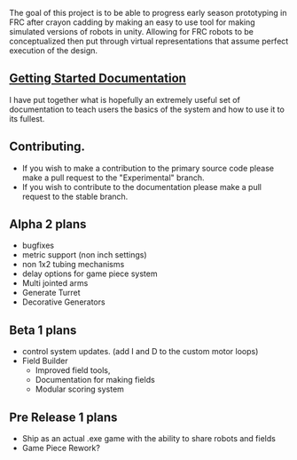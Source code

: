 The goal of this project is to be able to progress early season prototyping in FRC after crayon cadding by making an easy to use tool for making simulated versions of robots in unity. Allowing for FRC robots to be conceptualized then put through virtual representations that assume perfect execution of the design.

## [Getting Started Documentation](https://github.com/masonmm3/MoSimBuilder/blob/Stable/Documentation/GettingStarted.md)
I have put together what is hopefully an extremely useful set of documentation to teach users the basics of the system and how to use it to its fullest.

## Contributing.
 * If you wish to make a contribution to the primary source code please make a pull request to the "Experimental" branch.
 * If you wish to contribute to the documentation please make a pull request to the stable branch.

## Alpha 2 plans
- bugfixes
- metric support (non inch settings)
- non 1x2 tubing mechanisms
- delay options for game piece system
- Multi jointed arms
- Generate Turret
- Decorative Generators

## Beta 1 plans
- control system updates. (add I and D to the custom motor loops)
- Field Builder
  - Improved field tools,
  - Documentation for making fields
  - Modular scoring system

## Pre Release 1 plans
- Ship as an actual .exe game with the ability to share robots and fields
- Game Piece Rework?
